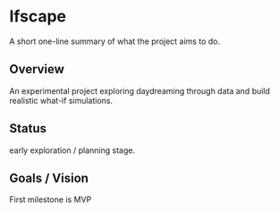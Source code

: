 # Ifscape
A short one-line summary of what the project aims to do.

## Overview
An experimental project exploring daydreaming through data and build realistic what-if simulations.

## Status
early exploration / planning stage.

## Goals / Vision

First milestone is MVP